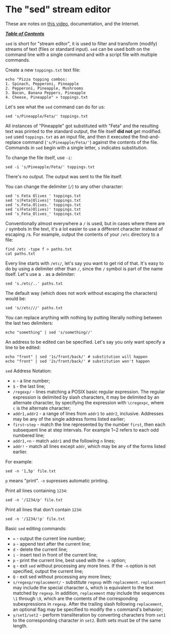 # The "sed" stream editor

These are notes on [this video](https://youtu.be/nXLnx8ncZyE), documentation,
and the Internet.

[***Table of Contents***](/README.md)  

`sed` is short for "stream editor", it is used to filter and transform (modify)
streams of text (files or standard input). `sed` can be used both on the
command line with a single command and with a script file with multiple
commands.

Create a new `toppings.txt` text file:

```
echo "Pizza topping combos:
1. Spinach, Pepperoni, Pineapple
2. Pepperoni, Pineapple, Mushrooms
3. Bacon, Banana Peppers, Pineapple
4. Cheese, Pineapple" > toppings.txt
```

Let's see what the `sed` command can do for us:

```
sed 's/Pineapple/Feta/' toppings.txt
```

All instances of "Pineapple" got substituted with "Feta" and the resulting text
was printed to the standard output, the file itself **did not** get modified.
`sed` used `toppings.txt` as an input file, and then it executed the
find-and-replace command (`'s/Pineapple/Feta/'`) against the contents of the
file. Commands in `sed` begin with a single letter, `s` indicates substitution.

To change the file itself, use `-i`:

```
sed -i 's/Pineapple/Feta/' toppings.txt
```

There's no output. The output was sent to the file itself.

You can change the delimiter (`/`) to any other character:

```
sed 's Feta Olives ' toppings.txt
sed 's|Feta|Olives|' toppings.txt
sed 's.Feta.Olives.' toppings.txt
sed 's)Feta)Olives)' toppings.txt
sed 's_Feta_Olives_' toppings.txt
```

Conventionally almost everywhere a `/` is used, but in cases where there are
`/` symbols in the text, it's a lot easier to use a different character instead
of escaping `/`s. For example, output the contents of your `/etc` directory
to a file:

```
find /etc -type f > paths.txt
cat paths.txt
```

Every line starts with `/etc/`, let's say you want to get rid of that. It's
easy to do by using a delimiter other than `/`, since the `/` symbol is part of
the name itself. Let's use a `.` as a delimiter:

```
sed 's./etc/..' paths.txt
```

The default way (which does not work without escaping the characters) would be:

```
sed 's//etc///' paths.txt
```

You can replace anything with nothing by putting literally nothing between the
last two delimiters:

    echo "something" | sed 's/something//'

An address to be edited can be specified. Let's say you only want specify a
line to be edited:

    echo "front" | sed '1s/front/back/' # substitution will happen
    echo "front" | sed '2s/front/back/' # substitution won't happen

`sed` Address Notation:
- `n` - a line number;
- `$` - the last line;
- `/regexp/` - lines matching a POSIX basic regular expression. The regular
  expression is delimited by slash characters, it may be delimited by an
  alternate character, by specifying the expression with `\cregexpc`, where `c`
  is the alternate character;
- `addr1,addr2` - a range of lines from `addr1` to `addr2`, inclusive. Addresses
  may be any of the single address forms listed earlier;
- `first~step` - match the line represented by the number `first`, then each
  subsequent line at step intervals. For example 1~2 refers to each odd
  numbered line;
- `addr1,+n` - match `addr1` and the following `n` lines;
- `addr!` - match all lines except `addr`, which may be any of the forms listed
  earlier.

For example:
    
    sed -n '1,5p' file.txt

`p` means "print". `-n` supresses automatic printing.

Print all lines containing `1234`:

    sed -n '/1234/p' file.txt

Print all lines that don't contain `1234`:

    sed -n '/1234/!p' file.txt

Basic `sed` editing commands:
- `=` - output the current line number;
- `a` - append text after the current line;
- `d` - delete the current line;
- `i` - insert text in front of the current line;
- `p` - print the current line, best used with the `-n` option;
- `q` - exit `sed` without processing any more lines. If the `-n` option is not
  specified, output the current line;
- `Q` - exit sed without processing any more lines;
- `s/regexp/replacement/` - substitute `regexp` with `replacement`.
  `replacement` may include the special character `&`, which is equivalent to
  the text matched by `regexp`. In addition, `replacement` may include the
  sequences `\1` through `\9`, which are the contents of the corresponding
  subexpressions in `regexp`. After the trailing slash following `replacement`,
  an optional flag may be specified to modify the `s` command's behavior;
- `y/set1/set2` - perform transliteration by converting characters from `set1`
  to the corresponding character in `set2`. Both sets must be of the same
  length.

